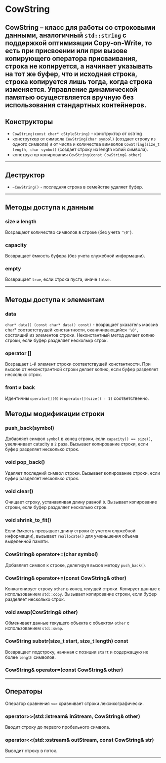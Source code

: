 # CowString

**CowString** – класс для работы со строковыми данными, аналогичный `std::string` с поддержкой оптимизации Copy-on-Write, то есть при присвоении или при вызове копирующего оператора присваивания, строка не копируется, а начинает указывать на тот же буфер, что и исходная строка, строка копируется лишь тогда, когда строка изменяется. Управление динамической памятью осуществляется вручную без использования стандартных контейнеров. 
---

## Конструкторы

- `CowString(const char* cStyleString)` - конструктор от cstring
- конструткор от символа `CowString(char symbol)` (создает строку из одного символа) и от числа и количества вимволов `CowString(size_t length, char symbol)` (создает строку из length копий символа).
- конструктор копирования `СowString(const CowString& other)`

---

## Деструктор

- `~CowString()` - последняя строка в семействе удаляет буфер.
---

## Методы доступа к данным

### size и length
Возращают количество символов в строке (без учета `'\0'`).

### capacity
Возвращает ёмкость буфера (без учета служебной информации).

### empty
Возвращает `true`, если строка пуста, иначе `false`.

---

## Методы доступа к элементам

### data
`char* data() (const char* data() const)` - возращает указатель массив char* соответствущей константности, оканичивающийся `'\0'`, состоящий из элементов строки. Неконстантный метод делает копию строки, если буфер разделяет несколькр строк.

### operator []
Возращает `i`-й элемент строки соответствущей константности. При вызове от неконстрантной строки делает копию, если буфер разделяет несколько строк.

### front и back 
Идентичны `operator[](0)` и `operator[](size() - 1)` соответственно.

## Методы модификации строки

### push_back(symbol)
Добавляет символ `symbol` в конец строки, если `capacity() == size()`, увеличивает catacity в `2` раза. Вызывает копирование строки, если буфер разделяет несколько строк.

### void pop_back()
Удаляет последний символ строки. Вызывает копирование строки, если буфер разделяет несколько строк.

### void clear()
Очищает строку, устанавливая длину равной `0`. Вызывает копирование строки, если буфер разделяет несколько строк.

### void shrink_to_fit()
Если ёмкость превышает длину строки (с учетом служебной информации), вызывает `reallocate()` для уменьшения объема выделенной памяти.

### CowString& operator+=(char symbol)
Добавляет символ к строке, делегируя вызов методу `push_back()`.

### CowString& operator+=(const CowString& other)
Конкатенирует строку `other` в конец текущей строки. Копирует данные с использованием `std::copy`. Вызывает копирование строки, если буфер разделяет несколько строк.

### void swap(CowString& other)
Обменивает данные текущего объекта с объектом `other` с использованием `std::swap`.

### CowString substr(size_t start, size_t length) const
Возвращает подстроку, начиная с позиции `start` и содержащую не более `length` символов.

### CowString& operator=(const CowString& other)

---

## Операторы

Оператор сравнения `<=>` сравнивает строки лексикографически.

### operator>>(std::istream& inStream, CowString& other)
Вводит строку до первого пробельного символа.

### operator<<(std::ostream& outStream, const CowString& str)
Выводит строку в поток.

---